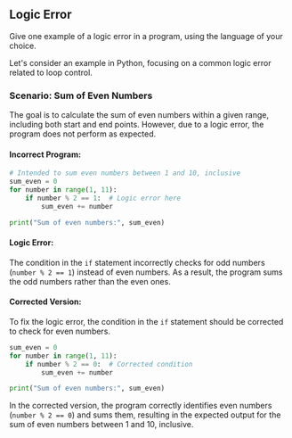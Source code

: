 ## Logic Error

Give one example of a logic error in a program, using the language of your choice.

Let's consider an example in Python, focusing on a common logic error related to loop control.

### Scenario: Sum of Even Numbers

The goal is to calculate the sum of even numbers within a given range, including both start and end points. However, due to a logic error, the program does not perform as expected.

#### Incorrect Program:
```python
# Intended to sum even numbers between 1 and 10, inclusive
sum_even = 0
for number in range(1, 11):
    if number % 2 == 1:  # Logic error here
        sum_even += number

print("Sum of even numbers:", sum_even)
```

#### Logic Error:
The condition in the `if` statement incorrectly checks for odd numbers (`number % 2 == 1`) instead of even numbers. As a result, the program sums the odd numbers rather than the even ones.

#### Corrected Version:
To fix the logic error, the condition in the `if` statement should be corrected to check for even numbers.

```python
sum_even = 0
for number in range(1, 11):
    if number % 2 == 0:  # Corrected condition
        sum_even += number

print("Sum of even numbers:", sum_even)
```

In the corrected version, the program correctly identifies even numbers (`number % 2 == 0`) and sums them, resulting in the expected output for the sum of even numbers between 1 and 10, inclusive.

